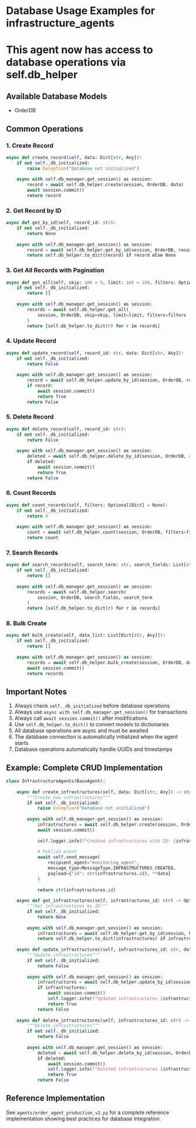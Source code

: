 
# Database Usage Examples for infrastructure_agents
# This agent now has access to database operations via self.db_helper

## Available Database Models
- OrderDB

## Common Operations

### 1. Create Record
```python
async def create_record(self, data: Dict[str, Any]):
    if not self._db_initialized:
        raise Exception("Database not initialized")
    
    async with self.db_manager.get_session() as session:
        record = await self.db_helper.create(session, OrderDB, data)
        await session.commit()
        return record
```

### 2. Get Record by ID
```python
async def get_by_id(self, record_id: str):
    if not self._db_initialized:
        return None
    
    async with self.db_manager.get_session() as session:
        record = await self.db_helper.get_by_id(session, OrderDB, record_id)
        return self.db_helper.to_dict(record) if record else None
```

### 3. Get All Records with Pagination
```python
async def get_all(self, skip: int = 0, limit: int = 100, filters: Optional[Dict] = None):
    if not self._db_initialized:
        return []
    
    async with self.db_manager.get_session() as session:
        records = await self.db_helper.get_all(
            session, OrderDB, skip=skip, limit=limit, filters=filters
        )
        return [self.db_helper.to_dict(r) for r in records]
```

### 4. Update Record
```python
async def update_record(self, record_id: str, data: Dict[str, Any]):
    if not self._db_initialized:
        return False
    
    async with self.db_manager.get_session() as session:
        record = await self.db_helper.update_by_id(session, OrderDB, record_id, data)
        if record:
            await session.commit()
            return True
        return False
```

### 5. Delete Record
```python
async def delete_record(self, record_id: str):
    if not self._db_initialized:
        return False
    
    async with self.db_manager.get_session() as session:
        deleted = await self.db_helper.delete_by_id(session, OrderDB, record_id)
        if deleted:
            await session.commit()
            return True
        return False
```

### 6. Count Records
```python
async def count_records(self, filters: Optional[Dict] = None):
    if not self._db_initialized:
        return 0
    
    async with self.db_manager.get_session() as session:
        count = await self.db_helper.count(session, OrderDB, filters=filters)
        return count
```

### 7. Search Records
```python
async def search_records(self, search_term: str, search_fields: List[str]):
    if not self._db_initialized:
        return []
    
    async with self.db_manager.get_session() as session:
        records = await self.db_helper.search(
            session, OrderDB, search_fields, search_term
        )
        return [self.db_helper.to_dict(r) for r in records]
```

### 8. Bulk Create
```python
async def bulk_create(self, data_list: List[Dict[str, Any]]):
    if not self._db_initialized:
        return []
    
    async with self.db_manager.get_session() as session:
        records = await self.db_helper.bulk_create(session, OrderDB, data_list)
        await session.commit()
        return records
```

## Important Notes

1. Always check `self._db_initialized` before database operations
2. Always use `async with self.db_manager.get_session()` for transactions
3. Always call `await session.commit()` after modifications
4. Use `self.db_helper.to_dict()` to convert models to dictionaries
5. All database operations are async and must be awaited
6. The database connection is automatically initialized when the agent starts
7. Database operations automatically handle UUIDs and timestamps

## Example: Complete CRUD Implementation

```python
class InfrastructureAgents(BaseAgent):
    
    async def create_infrastructures(self, data: Dict[str, Any]) -> str:
        """Create new infrastructures"""
        if not self._db_initialized:
            raise Exception("Database not initialized")
        
        async with self.db_manager.get_session() as session:
            infrastructures = await self.db_helper.create(session, OrderDB, data)
            await session.commit()
            
            self.logger.info(f"Created infrastructures with ID: {infrastructures.id}")
            
            # Publish event
            await self.send_message(
                recipient_agent="monitoring_agent",
                message_type=MessageType.INFRASTRUCTURES_CREATED,
                payload={"id": str(infrastructures.id), **data}
            )
            
            return str(infrastructures.id)
    
    async def get_infrastructures(self, infrastructures_id: str) -> Optional[Dict]:
        """Get infrastructures by ID"""
        if not self._db_initialized:
            return None
        
        async with self.db_manager.get_session() as session:
            infrastructures = await self.db_helper.get_by_id(session, OrderDB, infrastructures_id)
            return self.db_helper.to_dict(infrastructures) if infrastructures else None
    
    async def update_infrastructures(self, infrastructures_id: str, data: Dict[str, Any]) -> bool:
        """Update infrastructures"""
        if not self._db_initialized:
            return False
        
        async with self.db_manager.get_session() as session:
            infrastructures = await self.db_helper.update_by_id(session, OrderDB, infrastructures_id, data)
            if infrastructures:
                await session.commit()
                self.logger.info(f"Updated infrastructures {infrastructures_id}")
                return True
            return False
    
    async def delete_infrastructures(self, infrastructures_id: str) -> bool:
        """Delete infrastructures"""
        if not self._db_initialized:
            return False
        
        async with self.db_manager.get_session() as session:
            deleted = await self.db_helper.delete_by_id(session, OrderDB, infrastructures_id)
            if deleted:
                await session.commit()
                self.logger.info(f"Deleted infrastructures {infrastructures_id}")
                return True
            return False
```

## Reference Implementation

See `agents/order_agent_production_v2.py` for a complete reference implementation
showing best practices for database integration.

